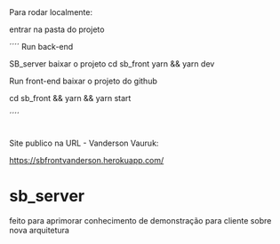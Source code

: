 ##
Para rodar localmente:

entrar na pasta do projeto 

´´´´
Run back-end

SB_server
baixar o projeto 
cd sb_front yarn && yarn dev

Run front-end 
baixar o projeto do github 

cd sb_front && yarn && yarn start

´´´´


######
Site publico na URL - Vanderson Vauruk:

https://sbfrontvanderson.herokuapp.com/

# sb_server
feito para aprimorar conhecimento de demonstração para cliente sobre nova arquitetura
